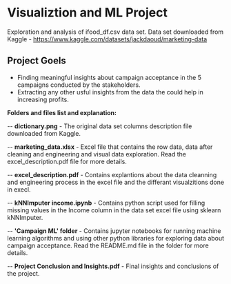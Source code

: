 # Visualiztion and ML Project
Exploration and analysis of ifood_df.csv data set.
Data set downloaded from Kaggle - https://www.kaggle.com/datasets/jackdaoud/marketing-data

## Project Goels
- Finding meaningful insights about campaign acceptance in the 5 campaigns conducted by the stakeholders. 
- Extracting any other usful insights from the data the could help in increasing profits.

**Folders and files list and explanation:**

-- **dictionary.png** - The original data set columns description file downloaded from Kaggle.

-- **marketing_data.xlsx** - Excel file that contains the row data, data after cleaning and engineering and visual data exploration.
                         Read the excel_description.pdf file for more details.
                         
-- **excel_description.pdf** - Contains explantions about the data cleanning and engineering process in the excel file and the differant visualzitions done                                  in execl.

-- **kNNImputer income.ipynb** - Contains python script used for filling missing values in the Income column in the data set excel file using sklearn                                          kNNImputer.
                         
-- **'Campaign ML' folder** - Contains jupyter notebooks for running machine learning algorithms and using other python libraries for exploring data about                                 campaign acceptance. 
                               Read the README.md file in the folder for more details.
                               
 -- **Project Conclusion and Insights.pdf** - Final insights and conclusions of the project.       
                        



